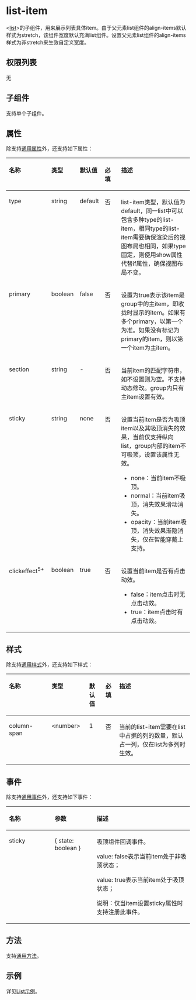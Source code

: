 # list-item<a name="ZH-CN_TOPIC_0000001127125046"></a>

<[list](js-components-container-list.md)\>的子组件，用来展示列表具体item。由于父元素list组件的align-items默认样式为stretch，该组件宽度默认充满list组件。设置父元素list组件的align-items样式为非stretch来生效自定义宽度。

## 权限列表<a name="section11257113618419"></a>

无

## 子组件<a name="section9288143101012"></a>

支持单个子组件。

## 属性<a name="section2907183951110"></a>

除支持[通用属性](js-components-common-attributes.md)外，还支持如下属性：

<table><thead align="left"><tr><th class="cellrowborder" valign="top" width="23.119999999999997%" id="mcps1.1.6.1.1"><p>名称</p>
</th>
<th class="cellrowborder" valign="top" width="15.479999999999999%" id="mcps1.1.6.1.2"><p>类型</p>
</th>
<th class="cellrowborder" valign="top" width="11.76%" id="mcps1.1.6.1.3"><p>默认值</p>
</th>
<th class="cellrowborder" valign="top" width="9.08%" id="mcps1.1.6.1.4"><p>必填</p>
</th>
<th class="cellrowborder" valign="top" width="40.56%" id="mcps1.1.6.1.5"><p>描述</p>
</th>
</tr>
</thead>
<tbody><tr><td class="cellrowborder" valign="top" width="23.119999999999997%" headers="mcps1.1.6.1.1 "><p>type</p>
</td>
<td class="cellrowborder" valign="top" width="15.479999999999999%" headers="mcps1.1.6.1.2 "><p>string</p>
</td>
<td class="cellrowborder" valign="top" width="11.76%" headers="mcps1.1.6.1.3 "><p>default</p>
</td>
<td class="cellrowborder" valign="top" width="9.08%" headers="mcps1.1.6.1.4 "><p>否</p>
</td>
<td class="cellrowborder" valign="top" width="40.56%" headers="mcps1.1.6.1.5 "><p>list-item类型，默认值为default，同一list中可以包含多种type的list-item，相同type的list-item需要确保渲染后的视图布局也相同，如果type固定，则使用show属性代替if属性，确保视图布局不变。</p>
</td>
</tr>
<tr><td class="cellrowborder" valign="top" width="23.119999999999997%" headers="mcps1.1.6.1.1 "><p>primary</p>
</td>
<td class="cellrowborder" valign="top" width="15.479999999999999%" headers="mcps1.1.6.1.2 "><p>boolean</p>
</td>
<td class="cellrowborder" valign="top" width="11.76%" headers="mcps1.1.6.1.3 "><p>false</p>
</td>
<td class="cellrowborder" valign="top" width="9.08%" headers="mcps1.1.6.1.4 "><p>否</p>
</td>
<td class="cellrowborder" valign="top" width="40.56%" headers="mcps1.1.6.1.5 "><p>设置为true表示该item是group中的主item，即收拢时显示的item。如果有多个primary，以第一个为准。如果没有标记为primary的item，则以第一个item为主item。</p>
</td>
</tr>
<tr><td class="cellrowborder" valign="top" width="23.119999999999997%" headers="mcps1.1.6.1.1 "><p>section</p>
</td>
<td class="cellrowborder" valign="top" width="15.479999999999999%" headers="mcps1.1.6.1.2 "><p>string</p>
</td>
<td class="cellrowborder" valign="top" width="11.76%" headers="mcps1.1.6.1.3 "><p>-</p>
</td>
<td class="cellrowborder" valign="top" width="9.08%" headers="mcps1.1.6.1.4 "><p>否</p>
</td>
<td class="cellrowborder" valign="top" width="40.56%" headers="mcps1.1.6.1.5 "><p>当前item的匹配字符串，如不设置则为空。不支持动态修改。group内只有主item设置有效。</p>
</td>
</tr>
<tr><td class="cellrowborder" valign="top" width="23.119999999999997%" headers="mcps1.1.6.1.1 "><p>sticky</p>
</td>
<td class="cellrowborder" valign="top" width="15.479999999999999%" headers="mcps1.1.6.1.2 "><p>string</p>
</td>
<td class="cellrowborder" valign="top" width="11.76%" headers="mcps1.1.6.1.3 "><p>none</p>
</td>
<td class="cellrowborder" valign="top" width="9.08%" headers="mcps1.1.6.1.4 "><p>否</p>
</td>
<td class="cellrowborder" valign="top" width="40.56%" headers="mcps1.1.6.1.5 "><p>设置当前item是否为吸顶item以及其吸顶消失的效果，当前仅支持纵向list，group内部的item不可吸顶，设置该属性无效。</p>
<ul><li>none：当前item不吸顶。</li><li>normal：当前item吸顶，消失效果滑动消失。</li><li>opacity：当前item吸顶，消失效果渐隐消失，仅在智能穿戴上支持。</li></ul>
</td>
</tr>
<tr><td class="cellrowborder" valign="top" width="23.119999999999997%" headers="mcps1.1.6.1.1 "><p>clickeffect<sup>5+</sup></p>
</td>
<td class="cellrowborder" valign="top" width="15.479999999999999%" headers="mcps1.1.6.1.2 "><p>boolean</p>
</td>
<td class="cellrowborder" valign="top" width="11.76%" headers="mcps1.1.6.1.3 "><p>true</p>
</td>
<td class="cellrowborder" valign="top" width="9.08%" headers="mcps1.1.6.1.4 "><p>否</p>
</td>
<td class="cellrowborder" valign="top" width="40.56%" headers="mcps1.1.6.1.5 "><p>设置当前item是否有点击动效。</p>
<ul><li>false：item点击时无点击动效。</li><li>true：item点击时有点击动效。</li></ul>
</td>
</tr>
</tbody>
</table>

## 样式<a name="section5775351116"></a>

除支持[通用样式](js-components-common-styles.md)外，还支持如下样式：

<table><thead align="left"><tr><th class="cellrowborder" valign="top" width="23.11768823117688%" id="mcps1.1.6.1.1"><p>名称</p>
</th>
<th class="cellrowborder" valign="top" width="20.477952204779523%" id="mcps1.1.6.1.2"><p>类型</p>
</th>
<th class="cellrowborder" valign="top" width="8.869113088691131%" id="mcps1.1.6.1.3"><p>默认值</p>
</th>
<th class="cellrowborder" valign="top" width="7.519248075192481%" id="mcps1.1.6.1.4"><p>必填</p>
</th>
<th class="cellrowborder" valign="top" width="40.01599840015999%" id="mcps1.1.6.1.5"><p>描述</p>
</th>
</tr>
</thead>
<tbody><tr><td class="cellrowborder" valign="top" width="23.11768823117688%" headers="mcps1.1.6.1.1 "><p>column-span</p>
</td>
<td class="cellrowborder" valign="top" width="20.477952204779523%" headers="mcps1.1.6.1.2 "><p>&lt;number&gt;</p>
</td>
<td class="cellrowborder" valign="top" width="8.869113088691131%" headers="mcps1.1.6.1.3 "><p>1</p>
</td>
<td class="cellrowborder" valign="top" width="7.519248075192481%" headers="mcps1.1.6.1.4 "><p>否</p>
</td>
<td class="cellrowborder" valign="top" width="40.01599840015999%" headers="mcps1.1.6.1.5 "><p>当前的list-item需要在list中占据的列的数量，默认占一列，仅在list为多列时生效。</p>
</td>
</tr>
</tbody>
</table>

## 事件<a name="section1948820711216"></a>

除支持[通用事件](js-components-common-events.md)外，还支持如下事件：

<table><thead align="left"><tr><th class="cellrowborder" valign="top" width="24.852485248524854%" id="mcps1.1.4.1.1"><p>名称</p>
</th>
<th class="cellrowborder" valign="top" width="22.82228222822282%" id="mcps1.1.4.1.2"><p>参数</p>
</th>
<th class="cellrowborder" valign="top" width="52.32523252325233%" id="mcps1.1.4.1.3"><p>描述</p>
</th>
</tr>
</thead>
<tbody><tr><td class="cellrowborder" valign="top" width="24.852485248524854%" headers="mcps1.1.4.1.1 "><p>sticky</p>
</td>
<td class="cellrowborder" valign="top" width="22.82228222822282%" headers="mcps1.1.4.1.2 "><p>{ state: boolean }</p>
</td>
<td class="cellrowborder" valign="top" width="52.32523252325233%" headers="mcps1.1.4.1.3 "><p>吸顶组件回调事件。</p>
<p>value: false表示当前item处于非吸顶状态；</p>
<p>value: true表示当前item处于吸顶状态；</p>
<p>说明：仅当item设置sticky属性时支持注册此事件。</p>
</td>
</tr>
</tbody>
</table>

## 方法<a name="section2279124532420"></a>

支持[通用方法](js-components-common-methods.md)。

## 示例<a name="section634316188515"></a>

详见[List示例](js-components-container-list.md#示例)。

